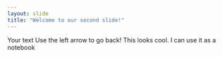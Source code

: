 ```yaml
---
layout: slide
title: "Welcome to our second slide!"
---
```

Your text
Use the left arrow to go back! This looks cool. I can use it as a notebook
